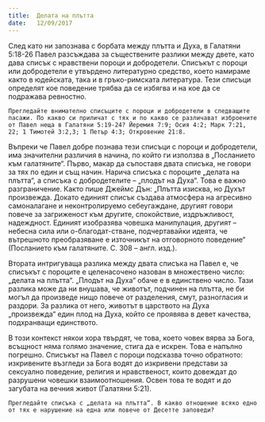 ```yaml
---
title:  Делата на плътта
date:   12/09/2017
---
```


След като ни запознава с борбата между плътта и Духа, в Галатяни 5:18-26 Павел разсъждава за съществените разлики между двете, като дава списък с нравствени пороци и добродетели. Списъкът с пороци или добродетели е утвърдено литературно средство, което намираме както в юдейската, така и в гръко-римската литература. Тези списъци определят кое поведение трябва да се избягва и на кое да се подражава ревностно.

`Прегледайте внимателно списъците с пороци и добродетели в следващите пасажи. По какво си приличат с тях и по какво се различават изброените от Павел неща в Галатяни 5:19-24? Йеремия 7:9; Осия 4:2; Марк 7:21, 22; 1 Тимотей 3:2,3; 1 Петър 4:3; Откровение 21:8.`

Въпреки че Павел добре познава тези списъци с пороци и добродетели, има значителни различия в начина, по който ги използва в „Посланието към галатяните“. Първо, макар да съпоставя двата списъка, не говори за тях по един и същ начин. Нарича списъка с пороците „делата на плътта“, а списъка с добродетелите – „плодът на Духа“. Това е важно разграничение. Както пише Джеймс Дън: „Плътта изисква, но Духът произвежда. Докато единият списък създава атмосфера на агресивно самоналагане и неконтролируемо себеугаждане, другият говори повече за загриженост към другите, спокойствие, издръжливост, надеждност. Единият изобразява човешка манипулация, другият – небесна сила или о-благодат-стване, подчертавайки идеята, че вътрешното преобразяване е източникът на отговорното поведение“ (Посланието към галатяните. С. 308 – англ. изд.).

Втората интригуваща разлика между двата списъка на Павел е, че списъкът с пороците е целенасочено назован в множествено число: „делата на плътта“. „Плодът на Духа“ обаче е в единствено число. Тази разлика може да ни внушава, че животът, подчинен на плътта, не би могъл да произведе нищо повече от разделения, смут, разногласия и раздори. За разлика от него, животът в царството на Духа „произвежда“ един плод на Духа, който се проявява в девет качества, подхранващи единството.

В този контекст някои хора твърдят, че това, което човек вярва за Бога, всъщност няма голямо значение, стига да е искрен. Това е напълно погрешно. Списъкът на Павел с пороци подсказва точно обратното: изкривените възгледи за Бога водят до изкривени представи за сексуално поведение, религия и нравственост, които довеждат до разрушени човешки взаимоотношения. Освен това те водят и до загубата на вечния живот (Галатяни 5:21).

`Прегледайте списъка с „делата на плътта“. В какво отношение всяко едно от тях е нарушение на една или повече от Десетте заповеди?`